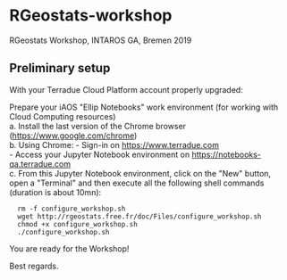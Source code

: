 # RGeostats-workshop
RGeostats Workshop, INTAROS GA, Bremen 2019 

## Preliminary setup

With your Terradue Cloud Platform account properly upgraded:

Prepare your iAOS "Ellip Notebooks" work environment (for working with Cloud Computing resources)  
    a. Install the last version of the Chrome browser (https://www.google.com/chrome)  
    b. Using Chrome:
       - Sign-in on https://www.terradue.com  
       - Access your Jupyter Notebook environment on https://notebooks-qa.terradue.com  
    c. From this Jupyter Notebook environment, click on the "New" button, open a "Terminal" and then execute all the following shell commands (duration is about 10mn):  

      rm -f configure_workshop.sh
      wget http://rgeostats.free.fr/doc/Files/configure_workshop.sh
      chmod +x configure_workshop.sh
      ./configure_workshop.sh
  
You are ready for the Workshop!

Best regards.
